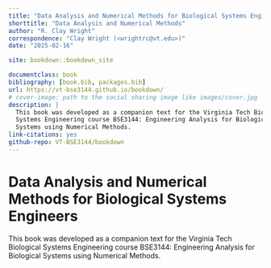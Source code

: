 ```yaml
--- 
title: "Data Analysis and Numerical Methods for Biological Systems Engineers"
shorttitle: "Data Analysis and Numerical Methods"
author: "R. Clay Wright"
correspondence: "Clay Wright (<wrightrc@vt.edu>)"
date: "2025-02-16"

site: bookdown::bookdown_site

documentclass: book
bibliography: [book.bib, packages.bib]
url: https://vt-bse3144.github.io/bookdown/
# cover-image: path to the social sharing image like images/cover.jpg
description: |
  This book was developed as a companion text for the Virginia Tech Biological
  Systems Engineering course BSE3144: Engineering Analysis for Biological 
  Systems using Numerical Methods.
link-citations: yes
github-repo: VT-BSE3144/bookdown
---
```


# Data Analysis and Numerical Methods for Biological Systems Engineers

This book was developed as a companion text for the Virginia Tech Biological
Systems Engineering course BSE3144: Engineering Analysis for Biological 
Systems using Numerical Methods.



